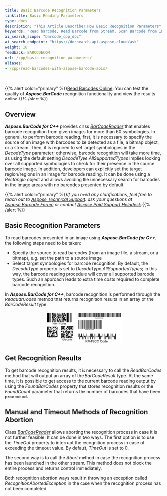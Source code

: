 ```yaml
---
title: Basic Barcode Recognition Parameters
linktitle: Basic Reading Parameters
type: docs
description: "This Article Describes How Basic Recognition Parameters"
keywords: "Read barcode, Read Barcode from Stream, Scan Barcode from Image, Many Barcodes in One Image, Read PDF417 Barcode, Barcode in WPF Project, Aspose.BarCode, Read Barcode C++"
ai_search_scope: "barcode_cpp_doc"
ai_search_endpoint: "https://docsearch.api.aspose.cloud/ask"
weight: 10
feedback: BARCODECOM
url: /cpp/basic-recognition-parameters/
aliases:
- /cpp/read-barcodes-with-aspose-barcode-apis/

---
```

{{% alert color="primary" %}}[Read Barcodes Online](https://products.aspose.app/barcode/recognize): You can test the quality of ***Aspose.BarCode*** recognition functionality and view the results online.{{% /alert %}}

## **Overview**
***Aspose.BarCode for C++*** provides class [*BarCodeReader*](https://reference.aspose.com/barcode/cpp/class/aspose.bar_code.bar_code_recognition.bar_code_reader/) that enables barcode recognition from given images for more than 60 symbologies. In general, to perform barcode reading, first, it is necessary to specify the source of an image with barcodes to be detected as a file, a bitmap object, or a stream. Then, it is required to set target symbologies in the *DecodeType* parameter; otherwise, barcode recognition will take more time, as using the default setting *DecodeType.AllSupportedTypes* implies looking over all supported symbologies to check for their presence in the source barcode image. In addition, developers can explicitly set the target region/regions in an image for barcode reading. It can be done using a *Rectangle* object and allows avoiding the unnecessary search for barcodes in the image areas with no barcodes presented by default.

{{% alert color="primary" %}}*If you need any clarifications, feel free to reach out to [Aspose Technical Support](/barcode/cpp/technical-support/): ask your questions at [Aspose.Barcode Forum](https://forum.aspose.com/c/barcode/13) or contact [Aspose Paid Support Helpdesk](https://helpdesk.aspose.com/).*{{% /alert %}}

## **Basic Recognition Parameters**
To read barcodes presented in an image using ***Aspose.BarCode for C++***, the following steps need to be taken:
-	Specify the source to read barcodes (from an image file, a stream, or a bitmap), e.g. set the path to a source image
-	Select target symbologies for barcode recognition. By default, the *DecodeType* property is set to *DecodeType.AllSupportedTypes*; in this way, the barcode reading procedure will cover all supported barcode types. Such an approach leads to extra time costs required to complete barcode recognition.  
  
In ***Aspose.BarCode for C++***, barcode recognition is performed through the *ReadBarCodes* method that returns recognition results in an array of the *BarCodeResult* type.  
  

<p align="center"><img src="multiple_codes.png" hight="50%" width="50%"></p>  


## **Get Recognition Results**
To get barcode recognition results, it is necessary to call the *ReadBarCodes* method that will output an array of the *BarCodeResult* type. At the same time, it is possible to get access to the current barcode reading output by using the *FoundBarCodes* property that stores recognition results or the *FoundCount* parameter that returns the number of barcodes that have been processed.  
  

## **Manual and Timeout Methods of Recognition Abortion**
Class [*BarCodeReader*](https://reference.aspose.com/barcode/cpp/class/aspose.bar_code.bar_code_recognition.bar_code_reader/) allows aborting the recognition process in case it is not further feasible. It can be done in two ways. The first option is to use the *TimeOut* property to interrupt the recognition process in case of exceeding the timeout value. By default, *TimeOut* is set to 0.  
  
The second way is to call the *Abort* method in case the recognition process has been launched in the other stream. This method does not block the entire process and returns control immediately.  
  
Both recognition abortion ways result in throwing an exception called *RecognitionAbortedException* in the case when the recognition process has not been completed.
  
